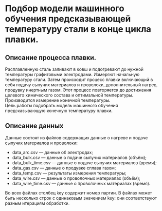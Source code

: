 # Подбор модели машинного обучения предсказывающей температуру стали в конце цикла плавки.
## Описание процесса плавки.
Расплавленную сталь заливают в ковш и подогревают до нужной температуры графитовыми электродами. Измеряют начальную температуру стали. Затем происходит процесс плавки включающий в себя подачу сыпучих материалов и проволоки, дополнительный нагрев, продувку инертным газом. Этот процесс повторяется до достижения целевого химического состава и оптимальной температуры. Производится измерение конечной температуры.<br>
Цель работы подобрать модель машинного обучения предсказывающую конечную температуру плавки.<br>
## Описание данных
Данные состоят из файлов содержащих данные о нагреве и подачe сыпучих материалов и проволоки:
- data_arc.csv — данные об электродах;
- data_bulk.csv — данные о подаче сыпучих материалов (объём);
- data_bulk_time.csv — данные о подаче сыпучих материалов (время);
- data_gas.csv — данные о продувке сплава газом;
- data_temp.csv — результаты измерения температуры;
- data_wire.csv — данные о проволочных материалах (объём);
- data_wire_time.csv — данные о проволочных материалах (время).

Во всех файлах столбец key содержит номер партии. В файлах может быть несколько строк с одинаковым значением key: они соответствуют разным итерациям обработки.

